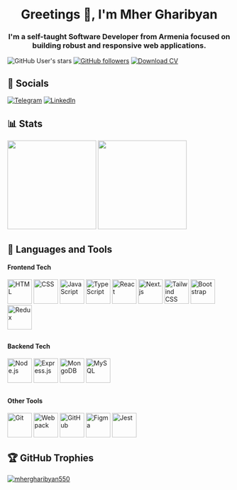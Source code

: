 <h1 align="center">Greetings 👋, I'm Mher Gharibyan</h1>
<h3 align="center">I'm a self-taught Software Developer from Armenia focused on building robust and responsive web applications.</h3>

![GitHub User's stars](https://custom-icon-badges.demolab.com/github/stars/mhergharibyan550?style=for-the-badge&logo=star&logoColor=white&color=e2ac0e&labelColor=c79502)
[![GitHub followers](https://custom-icon-badges.demolab.com/github/followers/mhergharibyan550?style=for-the-badge&color=246ad3&labelColor=1155b9&logo=person-add)](https://github.com/mhergharibyan550?tab=followers)
[![Download CV](https://custom-icon-badges.demolab.com/badge/Download-CV-green?style=for-the-badge&labelColor=478207&color=57930f&logo=download)](https://drive.google.com/uc?export=download&id=1BkfQ6Zn038t4haFf6Z0ZCXCWmWlfxWBF)

## 🔗 Socials
[![Telegram](https://img.shields.io/badge/Telegram-2CA5E0?style=for-the-badge&logo=telegram&logoColor=white)](https://t.me/@MherGharibyan)
[![LinkedIn](https://custom-icon-badges.demolab.com/badge/LinkedIn-0A66C2?style=for-the-badge&logo=linkedin-white&logoColor=fff)](https://www.linkedin.com/in/mhergharibyan550/)

## 📊 Stats

<div>
<img src="https://github-readme-stats.vercel.app/api?username=mhergharibyan550&show_icons=true&theme=radical&count_private=true" height="200" />
<img src="https://github-readme-stats.vercel.app/api/top-langs/?username=mhergharibyan550&theme=radical&hide_border=false&include_all_commits=false&count_private=true&layout=compact" height="200" />
</div>

## 🧰 Languages and Tools

#### Frontend Tech
<div>
<img height="55" width="55" title="HTML" src="https://skillicons.dev/icons?i=html" />
<img height="55" width="55" title="CSS" src="https://skillicons.dev/icons?i=css" />
<img height="55" width="55" title="JavaScript" src="https://skillicons.dev/icons?i=js" />
<img height="55" width="55" title="TypeScript" src="https://skillicons.dev/icons?i=ts" />
<img height="55" width="55" title="React" src="https://skillicons.dev/icons?i=react" />
<img height="55" width="55" title="Next.js" src="https://skillicons.dev/icons?i=nextjs" />
<img height="55" width="55" title="Tailwind CSS" src="https://skillicons.dev/icons?i=tailwindcss" />
<img height="55" width="55" title="Bootstrap" src="https://skillicons.dev/icons?i=bootstrap" />
<img height="55" width="55" title="Redux" src="https://skillicons.dev/icons?i=redux" />
</div>

##

#### Backend Tech
<div>
<img height="55" width="55" title="Node.js" src="https://skillicons.dev/icons?i=nodejs" />
<img height="55" width="55" title="Express.js" src="https://skillicons.dev/icons?i=expressjs" />
<img height="55" width="55" title="MongoDB" src="https://skillicons.dev/icons?i=mongodb" />
<img height="55" width="55" title="MySQL" src="https://skillicons.dev/icons?i=mysql" />
</div>

##

#### Other Tools

<div>
<img height="55" width="55" title="Git" src="https://skillicons.dev/icons?i=git" />
<img height="55" width="55" title="Webpack" src="https://skillicons.dev/icons?i=webpack" />
<img height="55" width="55" title="GitHub" src="https://skillicons.dev/icons?i=github" />
<img height="55" width="55" title="Figma" src="https://skillicons.dev/icons?i=figma" />
<img height="55" width="55" title="Jest" src="https://skillicons.dev/icons?i=jest" />
</div>

## 🏆 GitHub Trophies

<p align="left"> <a href="https://github.com/ryo-ma/github-profile-trophy"><img src="https://github-profile-trophy.vercel.app/?username=mhergharibyan550" alt="mhergharibyan550" /></a> </p>
